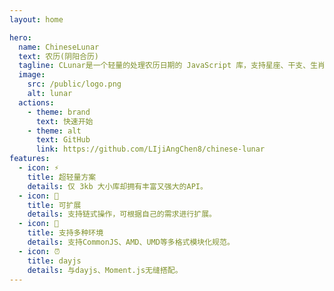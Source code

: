 ```yaml
---
layout: home

hero:
  name: ChineseLunar
  text: 农历(阴阳合历)
  tagline: CLunar是一个轻量的处理农历日期的 JavaScript 库，支持星座、干支、生肖、节气、节日等API。
  image:
    src: /public/logo.png
    alt: lunar
  actions:
    - theme: brand
      text: 快速开始
    - theme: alt
      text: GitHub
      link: https://github.com/LIjiAngChen8/chinese-lunar
features:
  - icon: ⚡️
    title: 超轻量方案
    details: 仅 3kb 大小库却拥有丰富又强大的API。
  - icon: 🔌
    title: 可扩展
    details: 支持链式操作，可根据自己的需求进行扩展。
  - icon: 🔩
    title: 支持多种环境
    details: 支持CommonJS、AMD、UMD等多格式模块化规范。
  - icon: ⏰
    title: dayjs
    details: 与dayjs、Moment.js无缝搭配。
---
```

